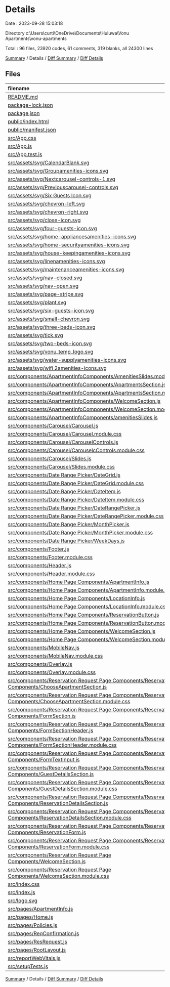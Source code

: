 # Details

Date : 2023-09-28 15:03:18

Directory c:\\Users\\curti\\OneDrive\\Documents\\Huluwa\\Vonu Apartments\\vonu-apartments

Total : 96 files,  23920 codes, 61 comments, 319 blanks, all 24300 lines

[Summary](results.md) / Details / [Diff Summary](diff.md) / [Diff Details](diff-details.md)

## Files
| filename | language | code | comment | blank | total |
| :--- | :--- | ---: | ---: | ---: | ---: |
| [README.md](/README.md) | Markdown | 38 | 0 | 33 | 71 |
| [package-lock.json](/package-lock.json) | JSON | 21,584 | 0 | 1 | 21,585 |
| [package.json](/package.json) | JSON | 41 | 0 | 1 | 42 |
| [public/index.html](/public/index.html) | HTML | 29 | 23 | 3 | 55 |
| [public/manifest.json](/public/manifest.json) | JSON | 25 | 0 | 1 | 26 |
| [src/App.css](/src/App.css) | CSS | 0 | 0 | 1 | 1 |
| [src/App.js](/src/App.js) | JavaScript | 21 | 0 | 3 | 24 |
| [src/App.test.js](/src/App.test.js) | JavaScript | 7 | 0 | 2 | 9 |
| [src/assets/svg/CalendarBlank.svg](/src/assets/svg/CalendarBlank.svg) | XML | 3 | 0 | 1 | 4 |
| [src/assets/svg/Groupamenities-icons.svg](/src/assets/svg/Groupamenities-icons.svg) | XML | 10 | 0 | 1 | 11 |
| [src/assets/svg/Nextcarousel-controls-1.svg](/src/assets/svg/Nextcarousel-controls-1.svg) | XML | 4 | 0 | 1 | 5 |
| [src/assets/svg/Previouscarousel-controls.svg](/src/assets/svg/Previouscarousel-controls.svg) | XML | 11 | 0 | 1 | 12 |
| [src/assets/svg/Six Guests Icon.svg](/src/assets/svg/Six%20Guests%20Icon.svg) | XML | 5 | 0 | 1 | 6 |
| [src/assets/svg/chevron-left.svg](/src/assets/svg/chevron-left.svg) | XML | 3 | 0 | 1 | 4 |
| [src/assets/svg/chevron-right.svg](/src/assets/svg/chevron-right.svg) | XML | 3 | 0 | 1 | 4 |
| [src/assets/svg/close-icon.svg](/src/assets/svg/close-icon.svg) | XML | 5 | 0 | 1 | 6 |
| [src/assets/svg/four-guests-icon.svg](/src/assets/svg/four-guests-icon.svg) | XML | 5 | 0 | 1 | 6 |
| [src/assets/svg/home-appliancesamenities-icons.svg](/src/assets/svg/home-appliancesamenities-icons.svg) | XML | 26 | 0 | 1 | 27 |
| [src/assets/svg/home-securityamenities-icons.svg](/src/assets/svg/home-securityamenities-icons.svg) | XML | 12 | 0 | 1 | 13 |
| [src/assets/svg/house-keepingamenities-icons.svg](/src/assets/svg/house-keepingamenities-icons.svg) | XML | 19 | 0 | 1 | 20 |
| [src/assets/svg/linenamenities-icons.svg](/src/assets/svg/linenamenities-icons.svg) | XML | 11 | 0 | 1 | 12 |
| [src/assets/svg/maintenanceamenities-icons.svg](/src/assets/svg/maintenanceamenities-icons.svg) | XML | 13 | 0 | 1 | 14 |
| [src/assets/svg/nav-closed.svg](/src/assets/svg/nav-closed.svg) | XML | 5 | 0 | 1 | 6 |
| [src/assets/svg/nav-open.svg](/src/assets/svg/nav-open.svg) | XML | 4 | 0 | 1 | 5 |
| [src/assets/svg/page-stripe.svg](/src/assets/svg/page-stripe.svg) | XML | 3 | 0 | 1 | 4 |
| [src/assets/svg/plant.svg](/src/assets/svg/plant.svg) | XML | 237 | 0 | 1 | 238 |
| [src/assets/svg/six-guests-icon.svg](/src/assets/svg/six-guests-icon.svg) | XML | 5 | 0 | 1 | 6 |
| [src/assets/svg/small-chevron.svg](/src/assets/svg/small-chevron.svg) | XML | 3 | 0 | 1 | 4 |
| [src/assets/svg/three-beds-icon.svg](/src/assets/svg/three-beds-icon.svg) | XML | 7 | 0 | 1 | 8 |
| [src/assets/svg/tick.svg](/src/assets/svg/tick.svg) | XML | 5 | 1 | 0 | 6 |
| [src/assets/svg/two-beds-icon.svg](/src/assets/svg/two-beds-icon.svg) | XML | 7 | 0 | 1 | 8 |
| [src/assets/svg/vonu_temp_logo.svg](/src/assets/svg/vonu_temp_logo.svg) | XML | 3 | 0 | 1 | 4 |
| [src/assets/svg/water-supplyamenities-icons.svg](/src/assets/svg/water-supplyamenities-icons.svg) | XML | 11 | 0 | 1 | 12 |
| [src/assets/svg/wifi 2amenities-icons.svg](/src/assets/svg/wifi%202amenities-icons.svg) | XML | 13 | 0 | 1 | 14 |
| [src/components/ApartmentInfoComponents/AmenitiesSlides.module.css](/src/components/ApartmentInfoComponents/AmenitiesSlides.module.css) | CSS | 24 | 0 | 5 | 29 |
| [src/components/ApartmentInfoComponents/ApartmentsSection.js](/src/components/ApartmentInfoComponents/ApartmentsSection.js) | JavaScript | 24 | 0 | 3 | 27 |
| [src/components/ApartmentInfoComponents/ApartmentsSection.module.css](/src/components/ApartmentInfoComponents/ApartmentsSection.module.css) | CSS | 10 | 0 | 2 | 12 |
| [src/components/ApartmentInfoComponents/WelcomeSection.js](/src/components/ApartmentInfoComponents/WelcomeSection.js) | JavaScript | 15 | 0 | 3 | 18 |
| [src/components/ApartmentInfoComponents/WelcomeSection.module.css](/src/components/ApartmentInfoComponents/WelcomeSection.module.css) | CSS | 11 | 0 | 2 | 13 |
| [src/components/ApartmentInfoComponents/amenitiesSlides.js](/src/components/ApartmentInfoComponents/amenitiesSlides.js) | JavaScript | 122 | 0 | 2 | 124 |
| [src/components/Carousel/Carousel.js](/src/components/Carousel/Carousel.js) | JavaScript | 23 | 0 | 6 | 29 |
| [src/components/Carousel/Carousel.module.css](/src/components/Carousel/Carousel.module.css) | CSS | 3 | 0 | 1 | 4 |
| [src/components/Carousel/CarouselControls.js](/src/components/Carousel/CarouselControls.js) | JavaScript | 18 | 0 | 5 | 23 |
| [src/components/Carousel/CarouselcControls.module.css](/src/components/Carousel/CarouselcControls.module.css) | CSS | 14 | 0 | 2 | 16 |
| [src/components/Carousel/Slides.js](/src/components/Carousel/Slides.js) | JavaScript | 52 | 0 | 10 | 62 |
| [src/components/Carousel/Slides.module.css](/src/components/Carousel/Slides.module.css) | CSS | 14 | 0 | 3 | 17 |
| [src/components/Date Range Picker/DateGrid.js](/src/components/Date%20Range%20Picker/DateGrid.js) | JavaScript | 75 | 0 | 10 | 85 |
| [src/components/Date Range Picker/DateGrid.module.css](/src/components/Date%20Range%20Picker/DateGrid.module.css) | CSS | 24 | 1 | 2 | 27 |
| [src/components/Date Range Picker/DateItem.js](/src/components/Date%20Range%20Picker/DateItem.js) | JavaScript | 32 | 0 | 5 | 37 |
| [src/components/Date Range Picker/DateItem.module.css](/src/components/Date%20Range%20Picker/DateItem.module.css) | CSS | 51 | 0 | 7 | 58 |
| [src/components/Date Range Picker/DateRangePicker.js](/src/components/Date%20Range%20Picker/DateRangePicker.js) | JavaScript | 92 | 10 | 12 | 114 |
| [src/components/Date Range Picker/DateRangePicker.module.css](/src/components/Date%20Range%20Picker/DateRangePicker.module.css) | CSS | 32 | 3 | 4 | 39 |
| [src/components/Date Range Picker/MonthPicker.js](/src/components/Date%20Range%20Picker/MonthPicker.js) | JavaScript | 42 | 0 | 5 | 47 |
| [src/components/Date Range Picker/MonthPicker.module.css](/src/components/Date%20Range%20Picker/MonthPicker.module.css) | CSS | 38 | 0 | 6 | 44 |
| [src/components/Date Range Picker/WeekDays.js](/src/components/Date%20Range%20Picker/WeekDays.js) | JavaScript | 6 | 0 | 2 | 8 |
| [src/components/Footer.js](/src/components/Footer.js) | JavaScript | 18 | 0 | 3 | 21 |
| [src/components/Footer.module.css](/src/components/Footer.module.css) | CSS | 10 | 0 | 2 | 12 |
| [src/components/Header.js](/src/components/Header.js) | JavaScript | 101 | 0 | 9 | 110 |
| [src/components/Header.module.css](/src/components/Header.module.css) | CSS | 31 | 1 | 5 | 37 |
| [src/components/Home Page Components/ApartmentInfo.js](/src/components/Home%20Page%20Components/ApartmentInfo.js) | JavaScript | 35 | 0 | 3 | 38 |
| [src/components/Home Page Components/ApartmentInfo.module.css](/src/components/Home%20Page%20Components/ApartmentInfo.module.css) | CSS | 35 | 0 | 7 | 42 |
| [src/components/Home Page Components/LocationInfo.js](/src/components/Home%20Page%20Components/LocationInfo.js) | JavaScript | 30 | 0 | 3 | 33 |
| [src/components/Home Page Components/LocationInfo.module.css](/src/components/Home%20Page%20Components/LocationInfo.module.css) | CSS | 15 | 0 | 3 | 18 |
| [src/components/Home Page Components/ReservationButton.js](/src/components/Home%20Page%20Components/ReservationButton.js) | JavaScript | 17 | 0 | 3 | 20 |
| [src/components/Home Page Components/ReservationButton.module.css](/src/components/Home%20Page%20Components/ReservationButton.module.css) | CSS | 22 | 0 | 3 | 25 |
| [src/components/Home Page Components/WelcomeSection.js](/src/components/Home%20Page%20Components/WelcomeSection.js) | JavaScript | 62 | 0 | 6 | 68 |
| [src/components/Home Page Components/WelcomeSection.module.css](/src/components/Home%20Page%20Components/WelcomeSection.module.css) | CSS | 23 | 1 | 4 | 28 |
| [src/components/MobileNav.js](/src/components/MobileNav.js) | JavaScript | 26 | 0 | 3 | 29 |
| [src/components/MobileNav.module.css](/src/components/MobileNav.module.css) | CSS | 25 | 0 | 4 | 29 |
| [src/components/Overlay.js](/src/components/Overlay.js) | JavaScript | 5 | 0 | 3 | 8 |
| [src/components/Overlay.module.css](/src/components/Overlay.module.css) | CSS | 14 | 0 | 2 | 16 |
| [src/components/Reservation Request Page Components/Reservation Form Components/ChooseApartmentSection.js](/src/components/Reservation%20Request%20Page%20Components/Reservation%20Form%20Components/ChooseApartmentSection.js) | JavaScript | 78 | 0 | 8 | 86 |
| [src/components/Reservation Request Page Components/Reservation Form Components/ChooseApartmentSection.module.css](/src/components/Reservation%20Request%20Page%20Components/Reservation%20Form%20Components/ChooseApartmentSection.module.css) | CSS | 59 | 3 | 9 | 71 |
| [src/components/Reservation Request Page Components/Reservation Form Components/FormSection.js](/src/components/Reservation%20Request%20Page%20Components/Reservation%20Form%20Components/FormSection.js) | JavaScript | 4 | 0 | 2 | 6 |
| [src/components/Reservation Request Page Components/Reservation Form Components/FormSectionHeader.js](/src/components/Reservation%20Request%20Page%20Components/Reservation%20Form%20Components/FormSectionHeader.js) | JavaScript | 16 | 0 | 3 | 19 |
| [src/components/Reservation Request Page Components/Reservation Form Components/FormSectionHeader.module.css](/src/components/Reservation%20Request%20Page%20Components/Reservation%20Form%20Components/FormSectionHeader.module.css) | CSS | 46 | 0 | 7 | 53 |
| [src/components/Reservation Request Page Components/Reservation Form Components/FormTextInput.js](/src/components/Reservation%20Request%20Page%20Components/Reservation%20Form%20Components/FormTextInput.js) | JavaScript | 9 | 0 | 2 | 11 |
| [src/components/Reservation Request Page Components/Reservation Form Components/GuestDetailsSection.js](/src/components/Reservation%20Request%20Page%20Components/Reservation%20Form%20Components/GuestDetailsSection.js) | JavaScript | 19 | 0 | 3 | 22 |
| [src/components/Reservation Request Page Components/Reservation Form Components/GuestDetailsSection.module.css](/src/components/Reservation%20Request%20Page%20Components/Reservation%20Form%20Components/GuestDetailsSection.module.css) | CSS | 22 | 0 | 3 | 25 |
| [src/components/Reservation Request Page Components/Reservation Form Components/ReservationDetailsSection.js](/src/components/Reservation%20Request%20Page%20Components/Reservation%20Form%20Components/ReservationDetailsSection.js) | JavaScript | 19 | 0 | 3 | 22 |
| [src/components/Reservation Request Page Components/Reservation Form Components/ReservationDetailsSection.module.css](/src/components/Reservation%20Request%20Page%20Components/Reservation%20Form%20Components/ReservationDetailsSection.module.css) | CSS | 29 | 0 | 4 | 33 |
| [src/components/Reservation Request Page Components/Reservation Form Components/ReservationForm.js](/src/components/Reservation%20Request%20Page%20Components/Reservation%20Form%20Components/ReservationForm.js) | JavaScript | 18 | 0 | 3 | 21 |
| [src/components/Reservation Request Page Components/Reservation Form Components/ReservationForm.module.css](/src/components/Reservation%20Request%20Page%20Components/Reservation%20Form%20Components/ReservationForm.module.css) | CSS | 20 | 3 | 3 | 26 |
| [src/components/Reservation Request Page Components/WelcomeSection.js](/src/components/Reservation%20Request%20Page%20Components/WelcomeSection.js) | JavaScript | 15 | 0 | 4 | 19 |
| [src/components/Reservation Request Page Components/WelcomeSection.module.css](/src/components/Reservation%20Request%20Page%20Components/WelcomeSection.module.css) | CSS | 12 | 0 | 3 | 15 |
| [src/index.css](/src/index.css) | CSS | 84 | 8 | 12 | 104 |
| [src/index.js](/src/index.js) | JavaScript | 12 | 3 | 3 | 18 |
| [src/logo.svg](/src/logo.svg) | XML | 1 | 0 | 0 | 1 |
| [src/pages/ApartmentInfo.js](/src/pages/ApartmentInfo.js) | JavaScript | 20 | 0 | 3 | 23 |
| [src/pages/Home.js](/src/pages/Home.js) | JavaScript | 13 | 0 | 3 | 16 |
| [src/pages/Policies.js](/src/pages/Policies.js) | JavaScript | 0 | 0 | 1 | 1 |
| [src/pages/ReqConfirmation.js](/src/pages/ReqConfirmation.js) | JavaScript | 0 | 0 | 1 | 1 |
| [src/pages/ResRequest.js](/src/pages/ResRequest.js) | JavaScript | 29 | 0 | 3 | 32 |
| [src/pages/RootLayout.js](/src/pages/RootLayout.js) | JavaScript | 13 | 0 | 3 | 16 |
| [src/reportWebVitals.js](/src/reportWebVitals.js) | JavaScript | 12 | 0 | 2 | 14 |
| [src/setupTests.js](/src/setupTests.js) | JavaScript | 1 | 4 | 1 | 6 |

[Summary](results.md) / Details / [Diff Summary](diff.md) / [Diff Details](diff-details.md)